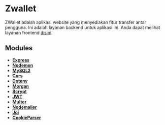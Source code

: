 # Zwallet

ZWallet adalah aplikasi website yang menyediakan fitur transfer antar pengguna. Ini adalah layanan backend untuk aplikasi ini. Anda dapat melihat layanan frontend [disini](https://github.com/nevalenaginda/Frontend-Zwallet).

## Modules

- **[Express](https://expressjs.com/)**
- **[Nodemon](https://www.npmjs.com/package/nodemon)**
- **[MySQL2](https://www.npmjs.com/package/mysql2)**
- **[Cors](https://www.npmjs.com/package/cors)**
- **[Dotenv](https://www.npmjs.com/package/dotenv)**
- **[Morgan](https://www.npmjs.com/package/morgan)**
- **[Bcrypt](https://www.npmjs.com/package/bcrypt)**
- **[JWT](https://www.npmjs.com/package/jsonwebtoken)**
- **[Multer](https://www.npmjs.com/package/multer)**
- **[Nodemailer](https://www.npmjs.com/package/nodemailer)**
- **[Joi](https://www.npmjs.com/package/joi)**
- **[CookieParser](https://www.npmjs.com/package/cookie-parser)**



